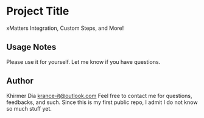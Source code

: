 # Project Title

xMatters Integration, Custom Steps, and More!

## Usage Notes
Please use it for yourself. Let me know if you have questions.

## Author
Khirmer Dia <krance-it@outlook.com>
Feel free to contact me for questions, feedbacks, and such.
Since this is my first public repo, I admit I do not know so much stuff yet.